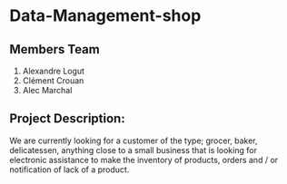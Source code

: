 # Data-Management-shop

## Members Team

1. Alexandre Logut 
2. Clément Crouan
3. Alec Marchal

## Project Description: 
We are currently looking for a customer of the type; grocer, baker, delicatessen, anything close to a small business that is looking for electronic assistance to make the inventory of products, orders and / or notification of lack of a product.
